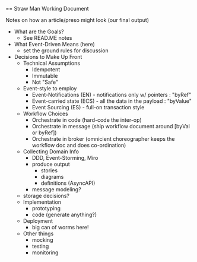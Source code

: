 == Straw Man Working Document


Notes on how an article/preso might look (our final output)

* What are the Goals?
  * See READ.ME notes
* What Event-Driven Means (here)
  * set the ground rules for discussion
* Decisions to Make Up Front
  * Technical Assumptions
    * Idempotent
    * Immutable
    * Not "Safe"
  * Event-style to employ
    * Event-Notifications (EN) - notifications only w/ pointers : "byRef"
    * Event-carried state (ECS) - all the data in the payload : "byValue"
    * Event Sourcing (ES) - full-on transaction style 
  * Workflow Choices
    * Orchestrate in code (hard-code the inter-op)
    * Orchestrate in message (ship workflow document around [byVal or byRef])
    * Orchestrate in broker (omnicient choreographer keeps the workflow doc and does co-ordination)
  * Collecting Domain Info
    * DDD, Event-Storming, Miro
    * produce output
      * stories
      * diagrams
      * definitions (AsyncAPI)
    * message modeling?
  * storage decisions?
  * Implementation
    * prototyping
    * code (generate anything?)
  * Deployment
    * big can of worms here!
  * Other things
    * mocking
    * testing
    * monitoring

